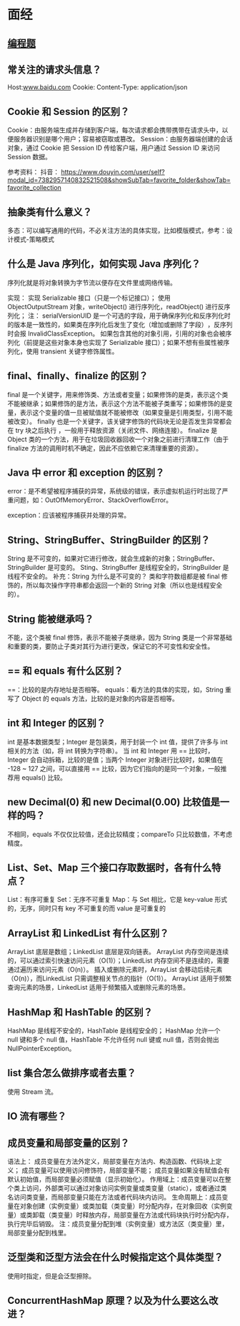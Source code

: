 # 面经

## [编程题](https://lvliu-kun.github.io/2024/07/26/Java-%E7%BC%96%E7%A8%8B%E9%A2%98%E9%9D%A2%E7%BB%8F.html)

## 常关注的请求头信息？

Host:www.baidu.com
Cookie:
Content-Type: application/json

## Cookie 和 Session 的区别？

Cookie：由服务端生成并存储到客户端，每次请求都会携带携带在请求头中，以便服务器识别是哪个用户；容易被窃取或篡改。
Session：由服务器端创建的会话对象，通过 Cookie 把 Session ID 传给客户端，用户通过 Session ID 来访问 Session 数据。

参考资料：
抖音：
https://www.douyin.com/user/self?modal_id=7382957140832521508&showSubTab=favorite_folder&showTab=favorite_collection

## 抽象类有什么意义？

多态：可以编写通用的代码，不必关注方法的具体实现，比如模版模式，参考：设计模式-策略模式

## 什么是 Java 序列化，如何实现 Java 序列化？

序列化就是将对象转换为字节流以便存在文件里或网络传输。

实现：
实现  Serializable 接口（只是一个标记接口）；
使用 ObjectOutputStream 对象，writeObject() 进行序列化，readObject() 进行反序列化；
注：
serialVersionUID 是一个可选的字段，‌用于确保序列化和反序列化时的版本是一致性的，如果类在序列化后发生了变化（‌增加或删除了字段）‌，反序列时会报 InvalidClassException。
如果包含其他的对象引用，引用的对象也会被序列化（前提是这些对象本身也实现了 Serializable 接口）；如果不想有些属性被序列化，使用 transient 关键字修饰属性。

## final、finally、finalize 的区别？

final 是一个关键字，用来修饰类、方法或者变量；如果修饰的是类，表示这个类不能被继承；如果修饰的是方法，表示这个方法不能被子类重写；如果修饰的是变量，表示这个变量的值一旦被赋值就不能被修改（如果变量是引用类型，引用不能被改变）。
finally 也是一个关键字，该关键字修饰的代码块无论是否发生异常都会在 try 块之后执行 ，一般用于释放资源（关闭文件、网络连接）。
finalize 是 Object 类的一个方法，用于在垃圾回收器回收一个对象之前进行清理工作（由于 finalize 方法的调用时机不确定，因此不应依赖它来清理重要的资源）。

## Java 中 error 和 exception 的区别？

error：是不希望被程序捕获的异常，系统级的错误，表示虚拟机运行时出现了严重问题，如：OutOfMemoryError、StackOverflowError。

exception：应该被程序捕获并处理的异常。

## String、StringBuffer、StringBuilder 的区别？

String 是不可变的，如果对它进行修改，就会生成新的对象；StringBuffer、StringBuilder 是可变的。
Sting、StringBuffer 是线程安全的，StringBuilder 是线程不安全的。
补充：String 为什么是不可变的？ 类和字符数组都是被 final 修饰的，所以每次操作字符串都会返回一个新的 String 对象（所以也是线程安全的）。

## String 能被继承吗？

不能，这个类被 final 修饰，表示不能被子类继承，因为 String 类是一个非常基础和重要的类，要防止子类对其行为进行更改，保证它的不可变性和安全性。

## == 和 equals 有什么区别？

==：比较的是内存地址是否相等。
equals：看方法的具体的实现，如，String 重写了 Object 的 equals 方法，比较的是对象的内容是否相等。

## int 和 Integer 的区别？

int 是基本数据类型；Integer 是包装类，用于封装一个 int 值，提供了许多与 int 相关的方法（如，将 int 转换为字符串）。
当 int 和 Integer 用 == 比较时，Integer 会自动拆箱，比较的是值；当两个 Integer 对象进行比较时，如果值在 -128 ~ 127 之间，可以直接用 == 比较，因为它们指向的是同一个对象，一般推荐用 equals() 比较。

## new Decimal(0) 和 new Decimal(0.00) 比较值是一样的吗？

不相同，equals 不仅仅比较值，还会比较精度；compareTo 只比较数值，不考虑精度。

## List、Set、Map 三个接口存取数据时，各有什么特点？

List：有序可重复
Set：无序不可重复
Map：与 Set 相比，它是 key-value 形式的，无序，同时只有 key 不可重复的而 value 是可重复的

## ArrayList 和 LinkedList 有什么区别？

ArrayList 底层是数组；LinkedList 底层是双向链表。
ArrayList 内存空间是连续的，可以通过索引快速访问元素（O(1)）；LinkedList 内存空间不是连续的，需要通过遍历来访问元素（O(n)）。
插入或删除元素时，ArrayList 会移动后续元素（O(n)），而LinkedList 只需调整相关节点的指针（O(1)）。
ArrayList 适用于频繁查询元素的场景，LinkedList 适用于频繁插入或删除元素的场景。

## HashMap 和 HashTable 的区别？

HashMap 是线程不安全的，HashTable 是线程安全的；
HashMap 允许一个 null 键和多个 null 值，HashTable 不允许任何 null 键或 null 值，否则会抛出 NullPointerException。

## list 集合怎么做排序或者去重？

使用 Stream 流。

## IO 流有哪些？

## 成员变量和局部变量的区别？

语法上：
成员变量在方法外定义，局部变量在方法内、构造函数、代码块上定义；
成员变量可以使用访问修饰符，局部变量不能；
成员变量如果没有赋值会有默认初始值，而局部变量必须赋值（显示初始化）。
作用域上：成员变量可以在整个类上访问，外部类可以通过对象访问实例变量或类变量（static），或者通过类名访问类变量，而局部变量只能在方法或者代码块内访问。
生命周期上：成员变量在对象创建（实例变量）或类加载（类变量）时分配内存，在对象回收（实例变量）或类卸载（类变量）时释放内存，局部变量在方法或代码块执行时分配内存，执行完毕后销毁。
注：成员变量分配到堆（实例变量）或方法区（类变量）里，局部变量分配到栈里。

## 泛型类和泛型方法会在什么时候指定这个具体类型？

使用时指定，但是会泛型擦除。

## ConcurrentHashMap 原理？以及为什么要这么改进？

